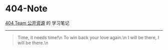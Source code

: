 # 404-Note
[404 Team 公开资源](https://github.com/404Design/404-blog/blob/master/%20nodejs/nodejs%E5%AD%A6%E4%B9%A0%E8%B5%84%E6%BA%90.md) 的 学习笔记
***
>Time, it needs time!\n
To win back your love again.\n
I will be there, I will be there.\n 
